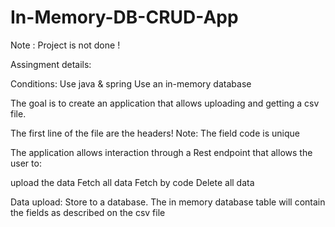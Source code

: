 # In-Memory-DB-CRUD-App

Note : Project is not done !

Assingment details:

Conditions: 
Use java & spring
Use an in-memory database

The goal is to create an application that allows uploading and getting a csv file.

The first line of the file are the headers!
Note: The field code is unique

The application allows interaction through a Rest endpoint that allows the user to:

upload the data
Fetch all data
Fetch by code
Delete all data

Data upload:
Store to a database. The in memory database table will contain the fields as described on the csv file 
